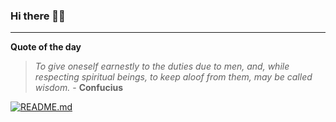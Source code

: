 ### Hi there 👋🏻


---

**Quote of the day**

> *To give oneself earnestly to the duties due to men, and, while respecting spiritual beings, to keep aloof from them, may be called wisdom.* - **Confucius** 

[![README.md](https://github.com/marcolovazzano/marcolovazzano/actions/workflows/readme.yml/badge.svg?branch=main)](https://github.com/marcolovazzano/marcolovazzano/actions/workflows/readme.yml)
